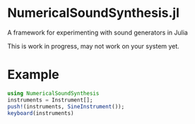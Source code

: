 # NumericalSoundSynthesis.jl
A framework for experimenting with sound generators in Julia

This is work in progress, may not work on your system yet.

# Example

```julia
using NumericalSoundSynthesis
instruments = Instrument[];
push!(instruments, SineInstrument());
keyboard(instruments)
```

